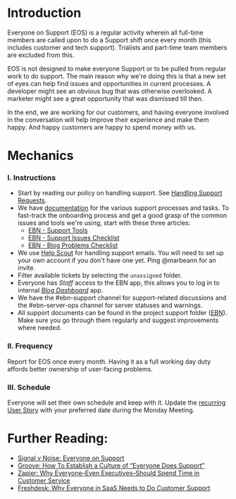 # Introduction

Everyone on Support (EOS) is a regular activity wherein all full-time members are called upon to do a Support shift once every month (this includes customer and tech support). Trialists and part-time team members are excluded from this.

EOS is not designed to make everyone Support or to be pulled from regular work to do support. The main reason why we're doing this is that a new set of eyes can help find issues and opportunities in current processes. A developer might see an obvious bug that was otherwise overlooked. A marketer might see a great opportunity that was dismissed till then.

In the end, we are working for our customers, and having everyone involved in the conversation will help improve their experience and make them happy. And happy customers are happy to spend money with us.

# Mechanics

### I. Instructions

* Start by reading our policy on handling support. See [Handling Support Requests](support.md).
* We have [documentation](https://github.com/teamniteo/easyblognetworks/tree/master/support) for the various support processes and tasks. To fast-track the onboarding process and get a good grasp of the common issues and tools we're using, start with these three articles:
  * [EBN - Support Tools](https://github.com/teamniteo/easyblognetworks/blob/master/support/support-tools-and-processes.md)
  * [EBN - Support Issues Checklist](https://github.com/teamniteo/easyblognetworks/blob/master/support/support-issues-checklist.md)
  * [EBN - Blog Problems Checklist](https://github.com/teamniteo/easyblognetworks/blob/master/support/blog-problems-checklist.md)
* We use [Help Scout](https://secure.helpscout.net/) for handling support emails. You will need to set up your own account if you don't have one yet. Ping @marbeann for an invite.
* Filter available tickets by selecting the `unassigned` folder.
* Everyone has *Staff* access to the EBN app, this allows you to log in to internal [*Blog Dashboard*](https://github.com/teamniteo/easyblognetworks/blob/master/support/blog-dashboard.md) app.
* We have the #ebn-support channel for support-related discussions and the #ebn-server-ops channel for server statuses and warnings.
* All support documents can be found in the project support folder ([EBN](https://github.com/teamniteo/easyblognetworks/tree/master/support)). Make sure you go through them regularly and suggest improvements where needed.

### II. Frequency

Report for EOS once every month. Having it as a full working day duty affords better ownership of user-facing problems.

### III. Schedule

Everyone will set their own schedule and keep with it. Update the [recurring User Story](https://github.com/teamniteo/easyblognetworks/issues/238) with your preferred date during the Monday Meeting.

# Further Reading:

* [Signal v Noise: Everyone on Support](https://signalvnoise.com/posts/3676-everyone-on-support)
* [Groove: How To Establish a Culture of “Everyone Does Support”](https://www.groovehq.com/support/customer-service-team)
* [Zapier: Why Everyone–Even Executives–Should Spend Time in Customer Service](https://zapier.com/learn/customer-support/everyone-on-support/)
* [Freshdesk: Why Everyone in SaaS Needs to Do Customer Support](https://freshdesk.com/help-desk-software/saas-customer-support-for-everyone-blog/)
